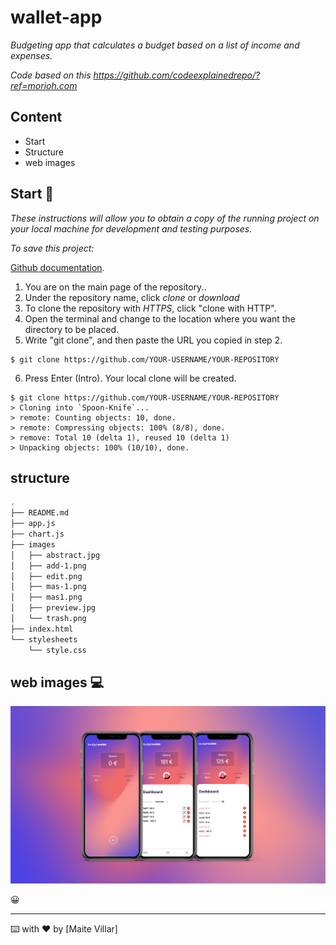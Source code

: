# wallet-app

_Budgeting app that calculates a budget based on a list of income and expenses._


_Code based on this https://github.com/codeexplainedrepo/?ref=morioh.com_

## Content

- Start
- Structure
- web images

## Start 🚀

_These instructions will allow you to obtain a copy of the running project on your local machine for development and testing purposes._

_To save this project:_

[Github documentation](https://help.github.com/es/github/creating-cloning-and-archiving-repositories/cloning-a-repository).

1. You are on the main page of the repository..
2. Under the repository name, click *clone* or *download*
3. To clone the repository with _HTTPS_, click "clone with HTTP".
4. Open the terminal and change to the location where you want the directory to be placed.
5. Write "git clone", and then paste the URL you copied in step 2.
```
$ git clone https://github.com/YOUR-USERNAME/YOUR-REPOSITORY
```
6. Press Enter (Intro). Your local clone will be created.
```
$ git clone https://github.com/YOUR-USERNAME/YOUR-REPOSITORY
> Cloning into `Spoon-Knife`...
> remote: Counting objects: 10, done.
> remote: Compressing objects: 100% (8/8), done.
> remove: Total 10 (delta 1), reused 10 (delta 1)
> Unpacking objects: 100% (10/10), done.
```
## structure

```bash
.
├── README.md
├── app.js
├── chart.js
├── images
│   ├── abstract.jpg
│   ├── add-1.png
│   ├── edit.png
│   ├── mas-1.png
│   ├── mas1.png
│   ├── preview.jpg
│   └── trash.png
├── index.html
└── stylesheets
    └── style.css
```

## web images 💻

![image](images/preview.jpg)

 😀

---
⌨️ with ❤️ by [Maite Villar]